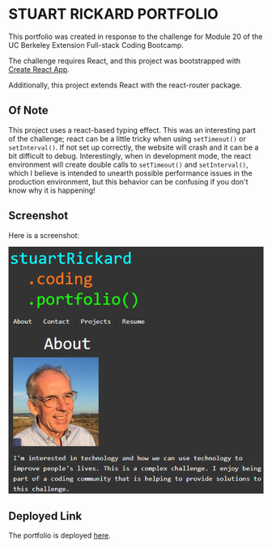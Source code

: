 # STUART RICKARD PORTFOLIO

This portfolio was created in response to the challenge for Module 20 of the UC Berkeley Extension Full-stack Coding Bootcamp.

The challenge requires React, and this project was bootstrapped with [Create React App](https://github.com/facebook/create-react-app).

Additionally, this project extends React with the react-router package.

## Of Note

This project uses a react-based typing effect. This was an interesting part of the challenge; react can be a little tricky when using `setTimeout()` or `setInterval()`. If not set up correctly, the website will crash and it can be a bit difficult to debug. Interestingly, when in development mode, the react environment will create double calls to `setTimeout()` and `setInterval()`, which I believe is intended to unearth possible performance issues in the production environment, but this behavior can be confusing if you don't know why it is happening!

## Screenshot

Here is a screenshot:

![Screenshot of Portfolio](/screenshot.png)

## Deployed Link

The portfolio is deployed [here](https://silly-meringue-458fc0.netlify.app/).
